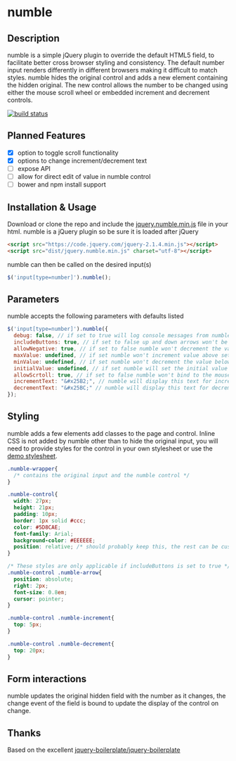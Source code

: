 # numble
## Description
numble is a simple jQuery plugin to override the default HTML5 field, to facilitate better cross browser styling and consistency. The default number input renders differently in different browsers making it difficult to match styles. numble hides the original control and adds a new element containing the hidden original. The new control allows the number to be changed using either the mouse scroll wheel or embedded increment and decrement controls.

[![build status](https://travis-ci.org/jasonyost/numble.svg)](https://travis-ci.org/jasonyost/numble)

## Planned Features
- [x] option to toggle scroll functionality
- [x] options to change increment/decrement text
- [ ] expose API
- [ ] allow for direct edit of value in numble control
- [ ] bower and npm install support

## Installation & Usage
Download or clone the repo and include the [jquery.numble.min.js](https://raw.githubusercontent.com/jasonyost/numble/master/dist/jquery.numble.min.js) file in your html. numble is a jQuery plugin so be sure it is loaded after jQuery

```html
<script src="https://code.jquery.com/jquery-2.1.4.min.js"></script>
<script src="dist/jquery.numble.min.js" charset="utf-8"></script>
```

numble can then be called on the desired input(s)

```javascript
$('input[type=number]').numble();
```

## Parameters
numble accepts the following parameters with defaults listed

```javascript
$('input[type=number]').numble({
  debug: false, // if set to true will log console messages from numble
  includeButtons: true, // if set to false up and down arrows won't be added to the control
  allowNegative: true, // if set to false numble won't decrement the value below zero
  maxValue: undefined, // if set numble won't increment value above setting
  minValue: undefined, // if set numble won't decrement the value below setting, a minValue of 0 will have no effect unless allowNegative is set to false
  initialValue: undefined, // if set numble will set the initial value of the control to this instead of 0 if the field does not already contain a value
  allowScrtoll: true, // if set to false numble won't bind to the mouse scroll event.
  incrementText: "&#x25B2;", // numble will display this text for increment
  decrementText: "&#x25BC;" // numble will display this text for decrement
});
```

## Styling
numble adds a few elements add classes to the page and control. Inline CSS is not added by numble other than to hide the original input, you will need to provide styles for the control in your own stylesheet or use the [demo stylesheet](https://raw.githubusercontent.com/jasonyost/numble/master/demo/demo.css).

```css
.numble-wrapper{
  /* contains the original input and the numble control */
}

.numble-control{
  width: 27px;
  height: 21px;
  padding: 10px;
  border: 1px solid #ccc;
  color: #5D8CAE;
  font-family: Arial;
  background-color: #EEEEEE;
  position: relative; /* should probably keep this, the rest can be customized to your liking */
}

/* These styles are only applicable if includeButtons is set to true */
.numble-control .numble-arrow{
  position: absolute;
  right: 2px;
  font-size: 0.8em;
  cursor: pointer;
}

.numble-control .numble-increment{
  top: 5px;
}

.numble-control .numble-decrement{
  top: 20px;
}
```

## Form interactions
numble updates the original hidden field with the number as it changes, the change event of the field is bound to update the display of the control on change.

## Thanks
Based on the excellent [jquery-boilerplate/jquery-boilerplate](https://github.com/jquery-boilerplate/jquery-boilerplate)
